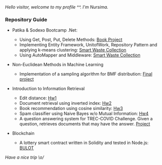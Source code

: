 *Hello visitor, welcome to my profile ^^. I'm Nursima.*

### Repository Guide

- Patika & Sodexo Bootcamp .Net:
  - Using Get, Post, Put, Delete Methods: [Book Project](https://github.com/nursimacelik/first-homework-nursimacelik)
  - Implementing Entity Framework, UnitofWork, Repository Pattern and applying k-means clustering: [Smart Waste Collection](https://github.com/nursimacelik/ikinci-hafta-odevi-nursimacelik)
  - Using AutoMapper and Middleware: [Smart Waste Collection](https://github.com/nursimacelik/ucuncuodev-nursimacelik)

- Non-Euclidean Methods in Machine Learning
  - Implementation of a sampling algorithm for BMF distribution: [Final project](https://github.com/nursimacelik/sampling-from-bmf)

- Introduction to Information Retrieval
  - Edit distance: [Hw1](https://github.com/nursimacelik/information-retrieval-hw1) 
  - Document retrieval using inverted index: [Hw2](https://github.com/nursimacelik/information-retrieval-hw2) 
  - Book recommendation using cosine similarity: [Hw3](https://github.com/nursimacelik/information-retrieval-hw3) 
  - Spam classifier using Naive Bayes w/o Mutual Information: [Hw4](https://github.com/nursimacelik/information-retrieval-hw4) 
  - A question answering system for TREC-COVID Challenge. Given a question, retrieves documents that may have the answer. [Project](https://github.com/egirgin/cmpe493-term-project)

- Blockchain
  - A lottery smart contract written in Solidity and tested in Node.js: [BULOT](https://github.com/tapachir/BULOT)


*Have a nice trip \o/*

